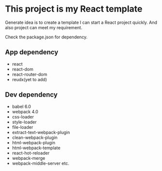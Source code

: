 # This project is my React template

Generate idea is to create a template I can start a React project quickly. And also project can meet my requirement.

Check the package.json for dependency.

## App dependency
- react
- react-dom
- react-router-dom
- reudx(yet to add)

## Dev dependency
- babel 6.0
- webpack 4.0
- css-loader
- style-loader
- file-loader
- extract-text-webpack-plugin
- clean-webpack-plugin
- html-webpack-plugin
- html-webpack-template
- react-hot-reloader
- webpack-merge
- webpack-middle-server etc.